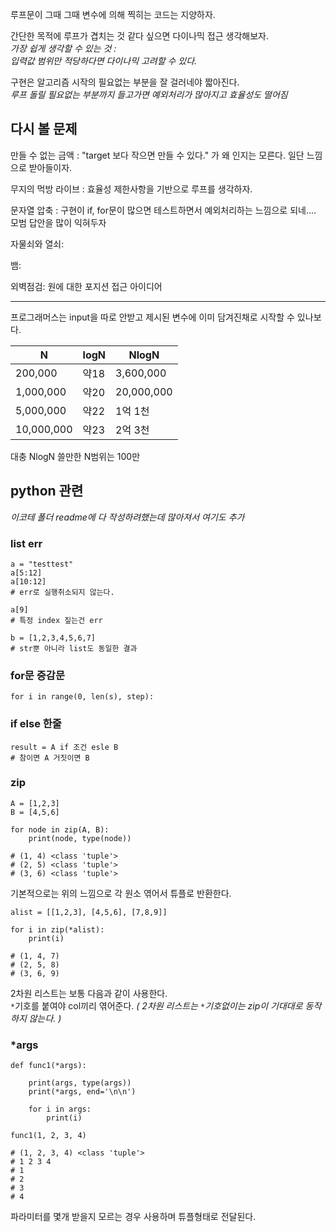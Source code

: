 루프문이 그때 그때 변수에 의해 찍히는 코드는 지양하자.  

간단한 목적에 루프가 겹치는 것 같다 싶으면 다이나믹 접근 생각해보자.  
_가장 쉽게 생각할 수 있는 것 :_   
_입력값 범위만 적당하다면 다이나믹 고려할 수 있다._  

구현은 알고리즘 시작의 필요없는 부분을 잘 걸러네야 짧아진다.  
_루프 돌릴 필요없는 부분까지 들고가면 예외처리가 많아지고 효율성도 떨어짐_

## 다시 볼 문제
만들 수 없는 금액 : "target 보다 작으면 만들 수 있다." 가 왜 인지는 모른다. 일단 느낌으로 받아들이자.

무지의 먹방 라이브 : 효율성 제한사항을 기반으로 루프를 생각하자.  

문자열 압축 : 구현이 if, for문이 많으면 테스트하면서 예외처리하는 느낌으로 되네.... 모범 답안을 많이 익혀두자  

자물쇠와 열쇠:  

뱀:  

외벽점검: 원에 대한 포지션 접근 아이디어

---
프로그래머스는 input을 따로 안받고 제시된 변수에 이미 담겨진채로 시작할 수 있나보다.  

|N| logN | NlogN |
|--|--|--|
|200,000 | 약18 | 3,600,000
|1,000,000| 약20 | 20,000,000
|5,000,000| 약22 | 1억 1천
|10,000,000| 약23 | 2억 3천

대충 NlogN 쓸만한 N범위는 100만  

## python 관련
_이코테 폴더 readme에 다 작성하려했는데 많아져서 여기도 추가_

### list err
```
a = "testtest"
a[5:12]
a[10:12]
# err로 실행취소되지 않는다.

a[9]
# 특정 index 짚는건 err

b = [1,2,3,4,5,6,7]
# str뿐 아니라 list도 동일한 결과 
```  
### for문 증감문
```
for i in range(0, len(s), step):
```

### if else 한줄
```
result = A if 조건 esle B
# 참이면 A 거짓이면 B
```

### zip
```
A = [1,2,3]
B = [4,5,6]

for node in zip(A, B):
    print(node, type(node))

# (1, 4) <class 'tuple'>
# (2, 5) <class 'tuple'>
# (3, 6) <class 'tuple'>
```
기본적으로는 위의 느낌으로 각 원소 엮어서 튜플로 반환한다.
```
alist = [[1,2,3], [4,5,6], [7,8,9]]

for i in zip(*alist):
    print(i)

# (1, 4, 7)
# (2, 5, 8)
# (3, 6, 9)
```
2차원 리스트는 보통 다음과 같이 사용한다.  
`*`기호를 붙여야 col끼리 엮어준다. _( 2차원 리스트는 `*`기호없이는 zip이 기대대로 동작하지 않는다. )_  

### *args
```
def func1(*args):
    
    print(args, type(args))
    print(*args, end='\n\n')
    
    for i in args:
        print(i)

func1(1, 2, 3, 4)

# (1, 2, 3, 4) <class 'tuple'> 
# 1 2 3 4 
# 1 
# 2 
# 3 
# 4
```
파라미터를 몇개 받을지 모르는 경우 사용하며 튜플형태로 전달된다.